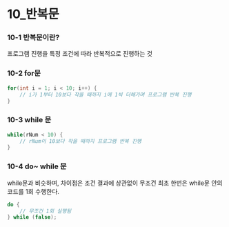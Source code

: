 # 10_반복문

### 10-1 반복문이란?

프로그램 진행을 특정 조건에 따라 반복적으로 진행하는 것



### 10-2 for문

```java
for(int i = 1; i < 10; i++) {
    // i가 1부터 10보다 작을 때까지 i에 1씩 더해가며 프로그램 반복 진행
}
```



### 10-3 while 문

```java
while(rNum < 10) {
    // rNum이 10보다 작을 때까지 프로그램 반복 진행
}
```



### 10-4 do~ while 문

while문과 비슷하며, 차이점은 조건 결과에 상관없이 무조건 최초 한번은 while문 안의 코드를 1회 수행한다. 

```java
do {
    // 무조건 1회 실행됨
} while (false);
```

